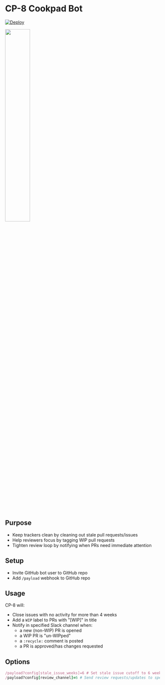 # CP-8 Cookpad Bot

[![Deploy](https://www.herokucdn.com/deploy/button.svg)](https://heroku.com/deploy)

<img src="https://cloud.githubusercontent.com/assets/104138/13375017/617ffdd0-dd95-11e5-9b59-87605963b351.png" width="40%"/>

## Purpose

- Keep trackers clean by cleaning out stale pull requests/issues
- Help reviewers focus by tagging WIP pull requests
- Tighten review loop by notifying when PRs need immediate attention

## Setup

- Invite GitHub bot user to GitHub repo
- Add `/payload` webhook to GitHub repo

## Usage

CP-8 will:

- Close issues with no activity for more than 4 weeks
- Add a `WIP` label to PRs with "[WIP]" in title
- Notify in specified Slack channel when:
  - a new (non-WIP) PR is opened
  - a WIP PR is "un-WIPped"
  - a `:recycle:` comment is posted
  - a PR is approved/has changes requested

## Options

```ruby
/payload?config[stale_issue_weeks]=6 # Set stale issue cutoff to 6 weeks
/payload?config[review_channel]=6 # Send review requests/updates to specified Slack channel
```
